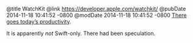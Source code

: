 @title WatchKit
@link https://developer.apple.com/watchkit/
@pubDate 2014-11-18 10:41:52 -0800
@modDate 2014-11-18 10:41:52 -0800
<a href="https://developer.apple.com/watchkit/">There goes today’s productivity</a>.

It is apparently *not* Swift-only. There had been speculation.

